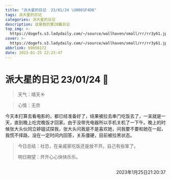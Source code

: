 ```yaml
---
title: "派大星的日记  23/01/24 \U0001F4D8"
tags: 派大星的日记
categories: 派大星的日记
description: 这是我的第20篇日记
top_img: >-
  https://dogefs.s3.ladydaily.com/~/source/wallhaven/small/rr/rr3y61.jpg?w=400&h=200&fmt=webp
cover: >-
  https://dogefs.s3.ladydaily.com/~/source/wallhaven/small/rr/rr3y61.jpg?w=400&h=200&fmt=webp
abbrlink: b9b56172
date: 2023-01-25 22:23:47
---
```


# 派大星的日记 23/01/24 📔

> 天气：晴天☀️

> 心情：无奈

今天本打算去看电影的，都已经准备好了，结果被拉去串门吃饭去了，一呆就是一天，直到晚上吃完晚饭才回家。由于没带充电器所以手机关机了一下午。晚上的时候张大头伙同立婷姐试探我，张大头问我是不是喜欢她，问我要不要和她在一起，我慌不择路，没在一定时间内回答，关系僵硬，目前被拉黑状态。

> 今日总结：社恐，在亲戚家吃饭还是放不开。自己有些笨了。
>
> 明日期望：开开心心快快乐乐。



<p style="float: right">2023年1月25日21:20:37</p><br>

